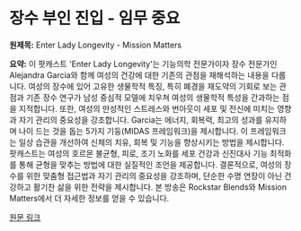 # 장수 부인 진입 - 임무 중요

**원제목:** Enter Lady Longevity - Mission Matters

**요약:** 이 팟캐스트 'Enter Lady Longevity'는 기능의학 전문가이자 장수 전문가인 Alejandra Garcia와 함께 여성의 건강에 대한 기존의 관점을 재해석하는 내용을 다룹니다.  여성의 장수에 있어 고유한 생물학적 특징, 특히 폐경을 재도약의 기회로 보는 관점과 기존 장수 연구가 남성 중심적 모델에 치우쳐 여성의 생물학적 특성을 간과하는 점을 지적합니다.  또한, 여성의 만성적인 스트레스와 번아웃이 세포 및 전신에 미치는 영향과 자기 관리의 중요성을 강조합니다.  Garcia는 에너지, 회복력, 최고의 성과를 유지하며 나이 드는 것을 돕는 5가지 기둥(MIDAS 프레임워크)을 제시합니다.  이 프레임워크는 일상 습관을 개선하여 신체의 치유, 회복 및 기능을 향상시키는 방법을 제시합니다.  팟캐스트는 여성의 호르몬 불균형, 피로, 조기 노화를 세포 건강과 신진대사 기능 최적화를 통해 균형을 맞추는 방법에 대한 실질적인 조언을 제공합니다.  결론적으로, 여성의 장수를 위한 맞춤형 접근법과 자기 관리의 중요성을 강조하며, 단순한 수명 연장이 아닌 건강하고 활기찬 삶을 위한 전략을 제시합니다.  본 방송은 Rockstar Blends와 Mission Matters에서 더 자세한 정보를 얻을 수 있습니다.

[원문 링크](https://missionmatters.com/enter-lady-longevity/)
